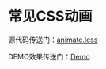 # 常见CSS动画

源代码传送门：[animate.less](./src/animate.less)

DEMO效果传送门：[Demo](http://fe-lab.clarencep.com/usefull-animations/demo.html)
